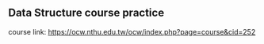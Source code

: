 ## Data Structure course practice
course link: https://ocw.nthu.edu.tw/ocw/index.php?page=course&cid=252
